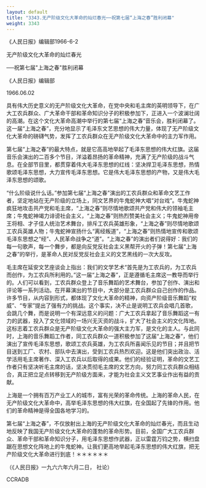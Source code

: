 ```yaml
---
layout: default
title: "3343.无产阶级文化大革命的灿烂春光──祝第七届“上海之春”胜利闭幕"
weight: 3343
---
```


《人民日报》编辑部1966-6-2

无产阶级文化大革命的灿烂春光

──祝第七届"上海之春"胜利闭幕

《人民日报》编辑部

1966.06.02

具有伟大历史意义的无产阶级文化大革命，在党中央和毛主席的英明领导下，在广大工农兵群众、广大革命干部和革命知识分子的积极参加下，正进入一个波澜壮阔的高潮。在这个文化大革命高潮中举行的第七届“上海之春”音乐会，胜利闭幕了。这一届“上海之春”，充分地显示了毛泽东文艺思想的伟大力量，体现了无产阶级文化大革命的磅礴气势，发挥了工农兵群众在无产阶级文化大革命中的主力军作用。

第七届“上海之春”的最大特点，就是它高高地举起了毛泽东思想的伟大红旗。这届音乐会演出的二百多个节目，洋溢着昂扬的革命精神，充满了无产阶级的战斗气息。在全部节目里，都贯穿着伟大毛泽东思想的红线：坚决捍卫毛泽东思想，热情歌颂毛泽东思想，大力宣传毛泽东思想。它是伟大毛泽东思想的产物，又是伟大毛泽东思想的颂歌。

“什么阶级说什么话。”参加第七届“上海之春”演出的工农兵群众和革命文艺工作者，坚定地站在无产阶级的立场上，同文艺界的牛鬼蛇神大唱“对台戏”。牛鬼蛇神疯狂地攻击共产党和毛主席，“上海之春”则尽情地歌颂共产党和伟大的领袖毛主席；牛鬼蛇神竭力诽谤社会主义，“上海之春”则热烈赞美社会主义；牛鬼蛇神用帝王将相、才子佳人统治艺术舞台，排斥工农兵英雄形象，“上海之春”则尽情地歌颂工农兵英雄人物；牛鬼蛇神宣扬什么“离经叛道”，“上海之春”则热情地宣传和歌颂毛泽东思想之“经”、人民革命战争之“道”。“上海之春”的演出者们说得好：我们的每一句歌声，每一个舞步，都是向反党反社会主义黑帮开火的子弹！第七届“上海之春”的举行，是革命人民对反党反社会主义的文艺黑线的一次大反攻。

毛主席在延安文艺座谈会上指出：我们的文学艺术“首先是为工农兵的，为工农兵而创作，为工农兵所利用的。”这一届“上海之春”，正是遵循毛主席这一教导而举行的。人们可以看到，工农兵群众登上了音乐舞蹈的艺术舞台，参加了创作、演出和评论等一系列活动。在开幕演出的节目中，大部分是工农兵群众自己创作的作品。许多节目，从内容到形式，都体现了文化大革命的精神，向资产阶级音乐舞蹈“权威”、“专家”提出了强有力的挑战。这个事实，决不止是说明工农兵会唱几首歌，会跳几个舞，而是说明一个有深远意义的问题：广大工农兵拿起了音乐舞蹈这一有力的武器，投入了文化领域的一场兴无灭资的战斗，扩大了社会主义的文化阵地。这标志着工农兵群众是无产阶级文化大革命的强大主力军，是文化的主人。与此同时，上海的音乐舞蹈工作者，同工农兵群众一道积极参加了这届“上海之春”，他们演出了宣传毛泽东思想，歌颂工农兵英雄，为工农兵所喜闻乐见的节目；并且把节目送到工厂、农村、部队中去演出，受到工农兵热烈欢迎。这是他们突出政治、活学活用毛主席著作、深入工农兵以后取得的成果。他们的经验证明，革命的文艺工作者只有坚决听毛主席的话，坚决贯彻毛主席的文艺方向，努力同工农兵群众相结合，真正把立足点转移到无产阶级方面来，才能为社会主义文艺事业作出有益的贡献。

上海是一个拥有百万产业工人的城市，富有光荣的革命传统。上海的革命人民，在无产阶级文化大革命中，高举毛泽东思想的伟大红旗，在全国起了先锋的作用。他们的革命精神是得全国各地学习的。

第七届“上海之春”，不仅放射出上海的无产阶级文化大革命的灿烂春光，而且生动地反映了我国无产阶级文化大革命的蓬勃的革命形势。目前，全国广大工农兵群众、革命干部和革命知识分子，用毛泽东思想作武器，正以雷霆万钧之势，横扫盘踞在思想文化阵地上的牛鬼蛇神。让我们更高地举起毛泽东思想的伟大红旗，把无产阶级文化大革命进行到底！＊＊＊＊＊＊

（《人民日报》一九六六年六月二日， 社论）

CCRADB


